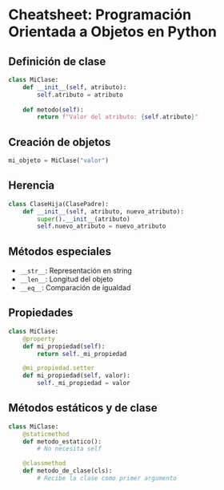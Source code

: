 # Cheatsheet: Programación Orientada a Objetos en Python

## Definición de clase
```python
class MiClase:
    def __init__(self, atributo):
        self.atributo = atributo
    
    def metodo(self):
        return f"Valor del atributo: {self.atributo}"
```

## Creación de objetos
```python
mi_objeto = MiClase("valor")
```

## Herencia
```python
class ClaseHija(ClasePadre):
    def __init__(self, atributo, nuevo_atributo):
        super().__init__(atributo)
        self.nuevo_atributo = nuevo_atributo
```

## Métodos especiales
- `__str__`: Representación en string
- `__len__`: Longitud del objeto
- `__eq__`: Comparación de igualdad

## Propiedades
```python
class MiClase:
    @property
    def mi_propiedad(self):
        return self._mi_propiedad

    @mi_propiedad.setter
    def mi_propiedad(self, valor):
        self._mi_propiedad = valor
```

## Métodos estáticos y de clase
```python
class MiClase:
    @staticmethod
    def metodo_estatico():
        # No necesita self

    @classmethod
    def metodo_de_clase(cls):
        # Recibe la clase como primer argumento
```
